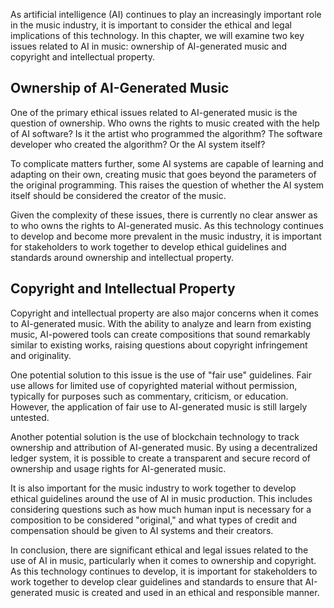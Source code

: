 
As artificial intelligence (AI) continues to play an increasingly important role in the music industry, it is important to consider the ethical and legal implications of this technology. In this chapter, we will examine two key issues related to AI in music: ownership of AI-generated music and copyright and intellectual property.

Ownership of AI-Generated Music
-------------------------------

One of the primary ethical issues related to AI-generated music is the question of ownership. Who owns the rights to music created with the help of AI software? Is it the artist who programmed the algorithm? The software developer who created the algorithm? Or the AI system itself?

To complicate matters further, some AI systems are capable of learning and adapting on their own, creating music that goes beyond the parameters of the original programming. This raises the question of whether the AI system itself should be considered the creator of the music.

Given the complexity of these issues, there is currently no clear answer as to who owns the rights to AI-generated music. As this technology continues to develop and become more prevalent in the music industry, it is important for stakeholders to work together to develop ethical guidelines and standards around ownership and intellectual property.

Copyright and Intellectual Property
-----------------------------------

Copyright and intellectual property are also major concerns when it comes to AI-generated music. With the ability to analyze and learn from existing music, AI-powered tools can create compositions that sound remarkably similar to existing works, raising questions about copyright infringement and originality.

One potential solution to this issue is the use of "fair use" guidelines. Fair use allows for limited use of copyrighted material without permission, typically for purposes such as commentary, criticism, or education. However, the application of fair use to AI-generated music is still largely untested.

Another potential solution is the use of blockchain technology to track ownership and attribution of AI-generated music. By using a decentralized ledger system, it is possible to create a transparent and secure record of ownership and usage rights for AI-generated music.

It is also important for the music industry to work together to develop ethical guidelines around the use of AI in music production. This includes considering questions such as how much human input is necessary for a composition to be considered "original," and what types of credit and compensation should be given to AI systems and their creators.

In conclusion, there are significant ethical and legal issues related to the use of AI in music, particularly when it comes to ownership and copyright. As this technology continues to develop, it is important for stakeholders to work together to develop clear guidelines and standards to ensure that AI-generated music is created and used in an ethical and responsible manner.
